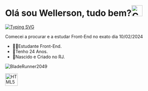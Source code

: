 <h1>Olá sou Wellerson, tudo bem?<img src="https://d2vq4s943o8cb4.cloudfront.net/Custom/Content/Products/02/76/0276_creatina-hardcore-integralmedica-2312_l2_636668372702493590.png" width="35px" alt="Creatininha"></h1> 
<p><a href="https://git.io/typing-svg"><img src="https://readme-typing-svg.demolab.com?font=Fira+Code&duration=1600&color=C0079D&random=false&width=435&lines=H%C3%A1+um+pouco+de+cada+artista;no+seu+trabalho" alt="Typing SVG" /></a></p>
<p>Comecei a procurar e a estudar Front-End no exato dia 10/02/2024</p>
<p><ul>
  <li>👨‍💻Estudante Front-End.</li>
  <li>🌆Tenho 24 Anos.</li>
  <li>🏡Nascido e Criado no RJ.</li>
</ul></p>
<p><img src="https://i.pinimg.com/originals/3f/9a/76/3f9a76e8f304e41d93a8bf6daefc5163.gif" alt="BladeRunner2049"></p>
<p><img align="center" src="https://cdn-icons-png.flaticon.com/512/174/174854.png" width="40px" alt="HTML5"></p>
